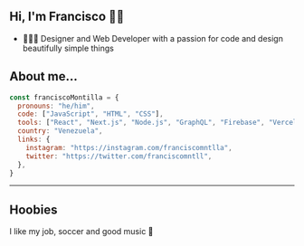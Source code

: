 ## Hi, I'm Francisco 👋🏽

- 👨🏻‍💻 Designer and Web Developer with a passion for code and design beautifully simple things

## About me...
```js
const franciscoMontilla = {
  pronouns: "he/him",
  code: ["JavaScript", "HTML", "CSS"],
  tools: ["React", "Next.js", "Node.js", "GraphQL", "Firebase", "Vercel", "MongoDB"],
  country: "Venezuela",
  links: {
    instagram: "https://instagram.com/franciscomntlla",
    twitter: "https://twitter.com/franciscomntll",
  },
}
```
---
## Hoobies
I like my job, soccer and good music 💛

